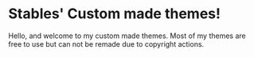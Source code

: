# Stables' Custom made themes!


Hello, and welcome to my custom made themes. Most of my themes are free to use but can not be remade due to copyright actions.
